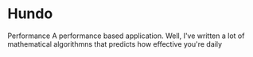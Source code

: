 # Hundo
Performance
A performance based application. Well, I've written a lot of mathematical algorithmns that predicts how effective you're daily
